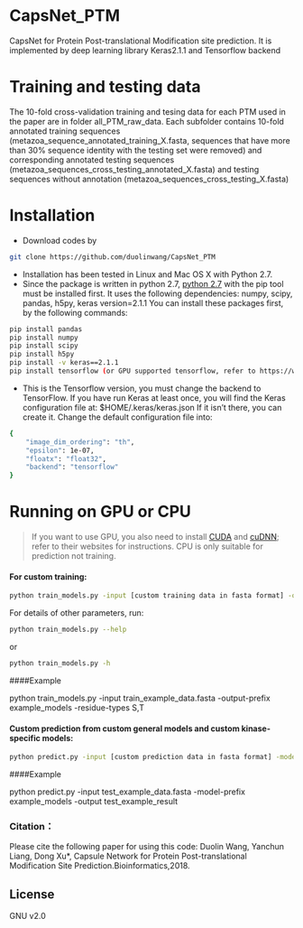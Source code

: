 # CapsNet_PTM

CapsNet for Protein Post-translational Modification site prediction. It is implemented by deep learning library Keras2.1.1 and Tensorflow backend
# Training and testing data
The 10-fold cross-validation training and tesing data for each PTM used in the paper are in folder all_PTM_raw_data.
Each subfolder contains 10-fold annotated training sequences (metazoa_sequence_annotated_training_X.fasta, sequences that have more than 30% sequence identity with the testing set were removed) and corresponding annotated testing sequences (metazoa_sequences_cross_testing_annotated_X.fasta) and testing sequences without annotation (metazoa_sequences_cross_testing_X.fasta)

# Installation

  - Download codes by 
  ```sh
  git clone https://github.com/duolinwang/CapsNet_PTM
  ```
  - Installation has been tested in Linux and Mac OS X with Python 2.7. 
  - Since the package is written in python 2.7, [python 2.7](https://www.python.org/downloads/ ) with the pip tool must be installed first. 
It uses the following dependencies:
numpy,  scipy, pandas, h5py, keras version=2.1.1
You can install these packages first, by the following commands:

```sh
pip install pandas
pip install numpy
pip install scipy
pip install h5py
pip install -v keras==2.1.1
pip install tensorflow (or GPU supported tensorflow, refer to https://www.tensorflow.org/install/ for instructions)
```
 - This is the Tensorflow version, you must change the backend to TensorFlow.
If you have run Keras at least once, you will find the Keras configuration file at:
$HOME/.keras/keras.json
If it isn’t there, you can create it. 
Change the default configuration file into:
```sh
{	
    "image_dim_ordering": "th",
    "epsilon": 1e-07,
    "floatx": "float32",
    "backend": "tensorflow"
}
```
# Running on GPU or CPU

>If you want to use GPU, you also need to install [CUDA]( https://developer.nvidia.com/cuda-toolkit) and [cuDNN](https://developer.nvidia.com/cudnn); refer to their websites for instructions. 
CPU is only suitable for prediction not training. 
#### For custom training:
```sh
python train_models.py -input [custom training data in fasta format] -output-prefix [prefix of pre-trained model] -residue-types [custom specified residue types]
```
For details of other parameters, run:
```sh
python train_models.py --help
```
or
```sh
python train_models.py -h
```

####Example

python train_models.py -input train_example_data.fasta -output-prefix example_models -residue-types S,T

#### Custom prediction from custom general models and custom kinase-specific models:
```sh
python predict.py -input [custom prediction data in fasta format] -model-prefix [prefix of pre-trained model] -output [custom specified prefix for the prediction results] 
```

####Example

python predict.py -input test_example_data.fasta -model-prefix example_models -output test_example_result

### Citation：
Please cite the following paper for using this code:
Duolin Wang, Yanchun Liang, Dong Xu*, Capsule Network for Protein Post-translational Modification Site Prediction.Bioinformatics,2018.

License
----
GNU v2.0
